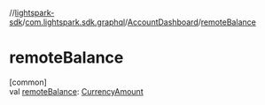 //[lightspark-sdk](../../../index.md)/[com.lightspark.sdk.graphql](../index.md)/[AccountDashboard](index.md)/[remoteBalance](remote-balance.md)

# remoteBalance

[common]\
val [remoteBalance](remote-balance.md): [CurrencyAmount](../../com.lightspark.sdk.model/-currency-amount/index.md)
